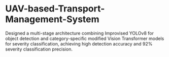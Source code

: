 # UAV-based-Transport-Management-System
Designed a multi-stage architecture combining Improvised YOLOv8 for object detection and category-specific modified Vision Transformer models for severity classification, achieving high detection accuracy and 92% severity classification precision.  
